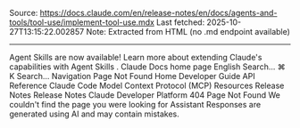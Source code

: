 Source: https://docs.claude.com/en/release-notes/en/docs/agents-and-tools/tool-use/implement-tool-use.mdx
Last fetched: 2025-10-27T13:15:22.002857
Note: Extracted from HTML (no .md endpoint available)

---

Agent Skills are now available!
Learn more about extending Claude's capabilities with Agent Skills
.
Claude Docs
home page
English
Search...
⌘
K
Search...
Navigation
Page Not Found
Home
Developer Guide
API Reference
Claude Code
Model Context Protocol (MCP)
Resources
Release Notes
Release Notes
Claude Developer Platform
404
Page Not Found
We couldn't find the page you were looking for
Assistant
Responses are generated using AI and may contain mistakes.